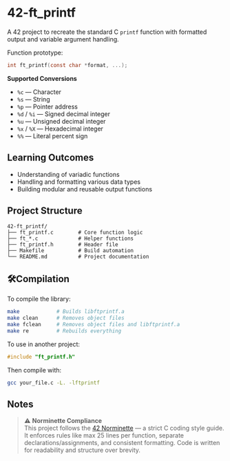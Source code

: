 # 42-ft_printf

A 42 project to recreate the standard C `printf` function with formatted output and variable argument handling.

Function prototype:
```c
int ft_printf(const char *format, ...);
```
**Supported Conversions**
- `%c` — Character
- `%s` — String
- `%p` — Pointer address
- `%d` / `%i` — Signed decimal integer
- `%u` — Unsigned decimal integer
- `%x` / `%X` — Hexadecimal integer
- `%%` — Literal percent sign

## Learning Outcomes

- Understanding of variadic functions
- Handling and formatting various data types
- Building modular and reusable output functions

## Project Structure

```
42-ft_printf/
├── ft_printf.c        # Core function logic
├── ft_*.c             # Helper functions
├── ft_printf.h        # Header file
├── Makefile           # Build automation
└── README.md          # Project documentation
```

## 🛠Compilation

To compile the library:

```bash
make            # Builds libftprintf.a
make clean      # Removes object files
make fclean     # Removes object files and libftprintf.a
make re         # Rebuilds everything
```

To use in another project:

```c
#include "ft_printf.h"
```

Then compile with:

```bash
gcc your_file.c -L. -lftprintf
```

## Notes

> ⚠️ **Norminette Compliance**  
> This project follows the [42 Norminette](https://github.com/42School/norminette) — a strict C coding style guide. It enforces rules like max 25 lines per function, separate declarations/assignments, and consistent formatting. Code is written for readability and structure over brevity.
